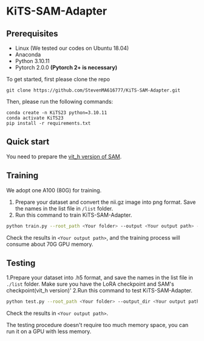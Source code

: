 # KiTS-SAM-Adapter

## Prerequisites
- Linux (We tested our codes on Ubuntu 18.04)
- Anaconda
- Python 3.10.11
- Pytorch 2.0.0 **(Pytorch 2+ is necessary)**

To get started, first please clone the repo
```
git clone https://github.com/StevenMA616777/KiTS-SAM-Adapter.git
```
Then, please run the following commands:
```
conda create -n KiTS23 python=3.10.11
conda activate KiTS23
pip install -r requirements.txt
```

## Quick start
You need to prepare the [vit_h version of SAM](https://github.com/facebookresearch/segment-anything#model-checkpoints).

## Training
We adopt one A100 (80G) for training.
1. Prepare your dataset and convert the nii.gz image into png format. Save the names in the list file in `/list` folder.
2. Run this command to train KiTS-SAM-Adapter.
```bash
python train.py --root_path <Your folder> --output <Your output path> --warmup --AdamW --tf32 --compile --use_amp --lr_exp 0.99 --max_epochs 400 --stop_epoch 300
```
Check the results in `<Your output path>`, and the training process will consume about 70G GPU memory.

## Testing
1.Prepare your dataset into .h5 format, and save the names in the list file in `./list` folder. Make sure you have the LoRA checkpoint and SAM's checkpoint(vit_h version)'
2.Run this command to test KiTS-SAM-Adapter.
```bash
python test.py --root_path <Your folder> --output_dir <Your output path> --is_savenii --ckpt <SAM checkpoint> --lora_ckpt <LoRA checkpoint>
```
Check the results in `<Your output path>`.

The testing procedure doesn't require too much memory space, you can run it on a GPU with less memory.
